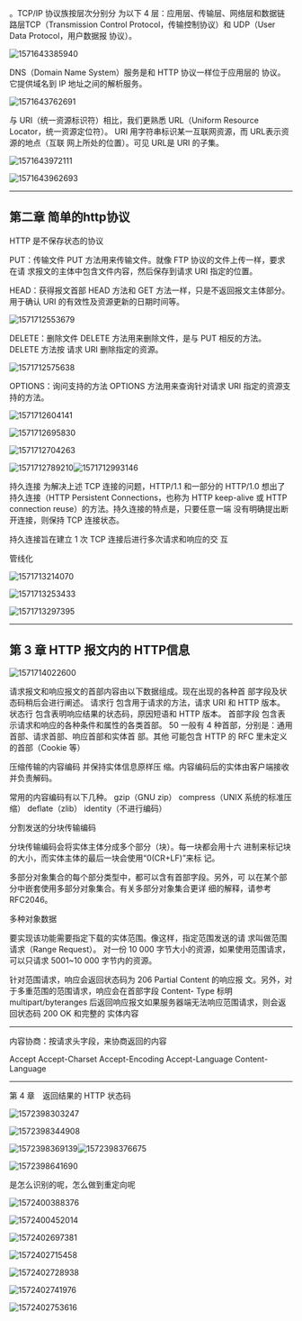 

。TCP/IP 协议族按层次分别分
为以下 4 层：应用层、传输层、网络层和数据链路层TCP（Transmission Control
Protocol，传输控制协议）和 UDP（User Data Protocol，用户数据报
协议）。

![1571643385940](imge/1571643385940.png)

DNS（Domain Name System）服务是和 HTTP 协议一样位于应用层的
协议。它提供域名到 IP 地址之间的解析服务。

![1571643762691](imge/1571643762691.png)

与 URI（统一资源标识符）相比，我们更熟悉 URL（Uniform
Resource Locator，统一资源定位符）。  URI 用字符串标识某一互联网资源，而 URL表示资源的地点（互联
网上所处的位置）。可见 URL是 URI 的子集。

![1571643972111](imge/1571643972111.png)

![1571643962693](imge/1571643962693.png)

----

## 第二章 简单的http协议

HTTP 是不保存状态的协议

PUT：传输文件
PUT 方法用来传输文件。就像 FTP 协议的文件上传一样，要求在请
求报文的主体中包含文件内容，然后保存到请求 URI 指定的位置。

HEAD：获得报文首部
HEAD 方法和 GET 方法一样，只是不返回报文主体部分。用于确认
URI 的有效性及资源更新的日期时间等。

![1571712553679](imge/1571712553679.png)

DELETE：删除文件
DELETE 方法用来删除文件，是与 PUT 相反的方法。DELETE 方法按
请求 URI 删除指定的资源。

![1571712575638](imge/1571712575638.png)

OPTIONS：询问支持的方法
OPTIONS 方法用来查询针对请求 URI 指定的资源支持的方法。

![1571712604141](imge/1571712604141.png)

![1571712695830](imge/1571712695830.png)

![1571712704263](imge/1571712704263.png)

![1571712789210](imge/1571712789210.png)![1571712993146](imge/1571712993146.png)

持久连接
为解决上述 TCP 连接的问题，HTTP/1.1 和一部分的 HTTP/1.0 想出了
持久连接（HTTP Persistent Connections，也称为 HTTP keep-alive 或
HTTP connection reuse）的方法。持久连接的特点是，只要任意一端
没有明确提出断开连接，则保持 TCP 连接状态。

持久连接旨在建立 1 次 TCP 连接后进行多次请求和响应的交
互

管线化

![1571713214070](imge/1571713214070.png)

![1571713253433](imge/1571713253433.png)

![1571713297395](imge/1571713297395.png)

--------

## 第 3 章 HTTP 报文内的 HTTP信息



![1571714022600](imge/1571714022600.png)

请求报文和响应报文的首部内容由以下数据组成。现在出现的各种首
部字段及状态码稍后会进行阐述。
请求行
包含用于请求的方法，请求 URI 和 HTTP 版本。
状态行
包含表明响应结果的状态码，原因短语和 HTTP 版本。
首部字段
包含表示请求和响应的各种条件和属性的各类首部。
50
一般有 4 种首部，分别是：通用首部、请求首部、响应首部和实体首
部。其他
可能包含 HTTP 的 RFC 里未定义的首部（Cookie 等）

压缩传输的内容编码
并保持实体信息原样压
缩。内容编码后的实体由客户端接收并负责解码。

常用的内容编码有以下几种。
gzip（GNU zip）
compress（UNIX 系统的标准压缩）
deflate（zlib）
identity（不进行编码）

分割发送的分块传输编码

分块传输编码会将实体主体分成多个部分（块）。每一块都会用十六
进制来标记块的大小，而实体主体的最后一块会使用“0(CR+LF)”来标
记。

多部分对象集合的每个部分类型中，都可以含有首部字段。另外，可
以在某个部分中嵌套使用多部分对象集合。有关多部分对象集合更详
细的解释，请参考 RFC2046。

多种对象数据

要实现该功能需要指定下载的实体范围。像这样，指定范围发送的请
求叫做范围请求（Range Request）。
对一份 10 000 字节大小的资源，如果使用范围请求，可以只请求
5001~10 000 字节内的资源。

针对范围请求，响应会返回状态码为 206 Partial Content 的响应报
文。另外，对于多重范围的范围请求，响应会在首部字段 Content-
Type 标明 multipart/byteranges 后返回响应报文如果服务器端无法响应范围请求，则会返回状态码 200 OK 和完整的
实体内容

----

内容协商：按请求头字段，来协商返回的内容

Accept
Accept-Charset
Accept-Encoding
Accept-Language
Content-Language



----

第 4 章　返回结果的 HTTP 状态码

![1572398303247](imge/1572398303247.png)

![1572398344908](imge/1572398344908.png)

![1572398369139](imge/1572398369139.png)![1572398376675](imge/1572398376675.png)

![1572398641690](imge/1572398641690.png)

是怎么识别的呢，怎么做到重定向呢

![1572400388376](imge/1572400388376.png)

![1572400452014](imge/1572400452014.png)

![1572402697381](imge/1572402697381.png)

![1572402715458](imge/1572402715458.png)

![1572402728938](imge/1572402728938.png)

![1572402741976](imge/1572402741976.png)

![1572402753616](imge/1572402753616.png)

